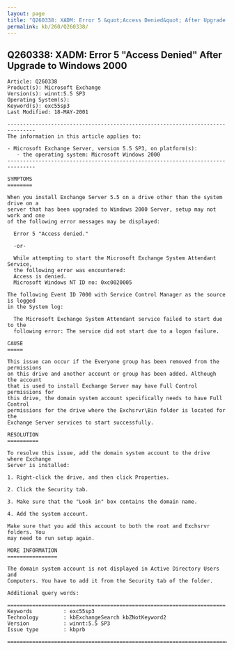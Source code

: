 ```yaml
---
layout: page
title: "Q260338: XADM: Error 5 &quot;Access Denied&quot; After Upgrade to Windows 2000"
permalink: kb/260/Q260338/
---
```


## Q260338: XADM: Error 5 &quot;Access Denied&quot; After Upgrade to Windows 2000

	Article: Q260338
	Product(s): Microsoft Exchange
	Version(s): winnt:5.5 SP3
	Operating System(s): 
	Keyword(s): exc55sp3
	Last Modified: 18-MAY-2001
	
	-------------------------------------------------------------------------------
	The information in this article applies to:
	
	- Microsoft Exchange Server, version 5.5 SP3, on platform(s):
	   - the operating system: Microsoft Windows 2000 
	-------------------------------------------------------------------------------
	
	SYMPTOMS
	========
	
	When you install Exchange Server 5.5 on a drive other than the system drive on a
	server that has been upgraded to Windows 2000 Server, setup may not work and one
	of the following error messages may be displayed:
	
	  Error 5 "Access denied."
	
	  -or-
	
	  While attempting to start the Microsoft Exchange System Attendant Service,
	  the following error was encountered:
	  Access is denied.
	  Microsoft Windows NT ID no: 0xc0020005
	
	The following Event ID 7000 with Service Control Manager as the source is logged
	in the System log:
	
	  The Microsoft Exchange System Attendant service failed to start due to the
	  following error: The service did not start due to a logon failure.
	
	CAUSE
	=====
	
	This issue can occur if the Everyone group has been removed from the permissions
	on this drive and another account or group has been added. Although the account
	that is used to install Exchange Server may have Full Control permissions for
	this drive, the domain system account specifically needs to have Full Control
	permissions for the drive where the Exchsrvr\Bin folder is located for the
	Exchange Server services to start successfully.
	
	RESOLUTION
	==========
	
	To resolve this issue, add the domain system account to the drive where Exchange
	Server is installed:
	
	1. Right-click the drive, and then click Properties.
	
	2. Click the Security tab.
	
	3. Make sure that the "Look in" box contains the domain name.
	
	4. Add the system account.
	
	Make sure that you add this account to both the root and Exchsrvr folders. You
	may need to run setup again.
	
	MORE INFORMATION
	================
	
	The domain system account is not displayed in Active Directory Users and
	Computers. You have to add it from the Security tab of the folder.
	
	Additional query words:
	
	======================================================================
	Keywords          : exc55sp3 
	Technology        : kbExchangeSearch kbZNotKeyword2
	Version           : winnt:5.5 SP3
	Issue type        : kbprb
	
	=============================================================================
	
